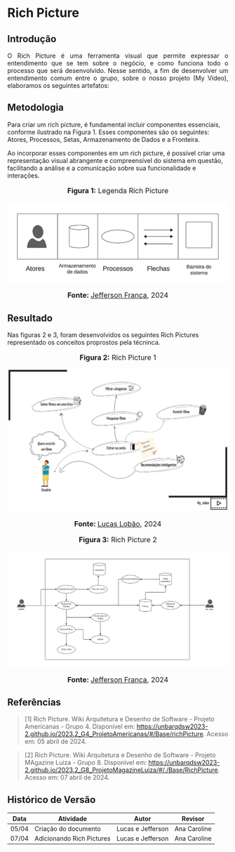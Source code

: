 # **Rich Picture**

## Introdução

<p style="text-align: justify;">
O Rich Picture é uma ferramenta visual que permite expressar o entendimento que se tem sobre o negócio, e como funciona todo o processo que será desenvolvido. Nesse sentido, a fim de desenvolver um entendimento comum entre o grupo, sobre o nosso projeto (My Video), elaboramos os seguintes artefatos:
</p>

## Metodologia

Para criar um rich picture, é fundamental incluir componentes essenciais, conforme ilustrado na Figura 1. Esses componentes são os seguintes: Atores, Processos, Setas, Armazenamento de Dados e a Fronteira.

Ao incorporar esses componentes em um rich picture, é possível criar uma representação visual abrangente e compreensível do sistema em questão, facilitando a análise e a comunicação sobre sua funcionalidade e interações.

<div align="center">
<font size="3"><p style="text-align: center"><b>Figura 1:</b> Legenda Rich Picture</p></font>
</div>

![Componentes Rich Picture](../assets/img/rich_pictures/legenda.png)

<div align="center">
<font size="3"><p style="text-align: center"><b>Fonte: </b><a href="https://github.com/Frans6">Jefferson França</a>, 2024</p></font>
</div>

## Resultado

Nas figuras 2 e 3, foram desenvolvidos os seguintes Rich Pictures representado os conceitos proprostos pela técninca.

<div align="center">
<font size="3"><p style="text-align: center"><b>Figura 2:</b> Rich Picture 1</p></font>
</div>

![Rich Picture](../assets/img/rich_pictures/rich_picture1.png)

<div align="center">
<font size="3"><p style="text-align: center"><b>Fonte: </b><a href="https://github.com/lucaslobao-18">Lucas Lobão</a>, 2024</p></font>
</div>

<div align="center">
<font size="3"><p style="text-align: center"><b>Figura 3:</b> Rich Picture 2</p></font>
</div>

![Rich Picture](../assets/img/rich_pictures/rich_picture2.png)

<div align="center">
<font size="3"><p style="text-align: center"><b>Fonte: </b><a href="https://github.com/Frans6">Jefferson França</a>, 2024</p></font>
</div>

## Referências

> [1] Rich Picture. Wiki Arquitetura e Desenho de Software - Projeto Americanas - Grupo 4. Disponível em: https://unbarqdsw2023-2.github.io/2023.2_G4_ProjetoAmericanas/#/Base/richPicture. Acesso em: 05 abril de 2024.

> [2] Rich Picture. Wiki Arquitetura e Desenho de Software - Projeto MAgazine Luiza - Grupo 8. Disponível em: https://unbarqdsw2023-2.github.io/2023.2_G8_ProjetoMagazineLuiza/#/./Base/RichPicture. Acesso em: 07 abril de 2024.

## Histórico de Versão

| Data  | Atividade                 | Autor             | Revisor      |
| ----- | ------------------------- | ----------------- | ------------ |
| 05/04 | Criação do documento      | Lucas e Jefferson | Ana Caroline |
| 07/04 | Adicionando Rich Pictures | Lucas e Jefferson | Ana Caroline |